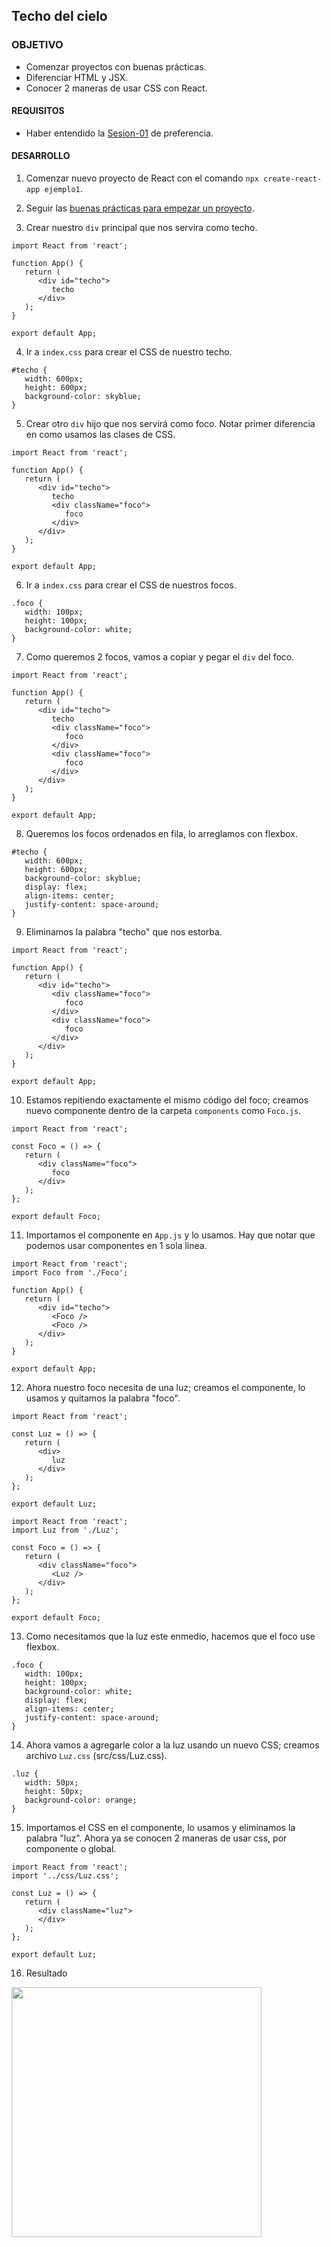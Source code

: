 ## Techo del cielo

### OBJETIVO 
- Comenzar proyectos con buenas prácticas.
- Diferenciar HTML y JSX.
- Conocer 2 maneras de usar CSS con React.

#### REQUISITOS
- Haber entendido la [Sesion-01](../../Sesion-01) de preferencia.

#### DESARROLLO

1. Comenzar nuevo proyecto de React con el comando `npx create-react-app ejemplo1`.

2. Seguir las [buenas prácticas para empezar un proyecto](../BuenasPracticas/Readme.md).

3. Crear nuestro `div` principal que nos servira como techo.
```
import React from 'react';

function App() {
   return (
      <div id="techo">
         techo
      </div>
   );
}

export default App;
```

4. Ir a `index.css` para crear el CSS de nuestro techo.
```
#techo {
   width: 600px;
   height: 600px;
   background-color: skyblue;
}
```

5. Crear otro `div` hijo que nos servirá como foco. Notar primer diferencia en como usamos las clases de CSS.
```
import React from 'react';

function App() {
   return (
      <div id="techo">
         techo
         <div className="foco">
            foco
         </div>
      </div>
   );
}

export default App;
``` 

6. Ir a `index.css` para crear el CSS de nuestros focos.
```
.foco {
   width: 100px;
   height: 100px;
   background-color: white;
}
```

7. Como queremos 2 focos, vamos a copiar y pegar el `div` del foco.
```
import React from 'react';

function App() {
   return (
      <div id="techo">
         techo
         <div className="foco">
            foco
         </div>
         <div className="foco">
            foco
         </div>
      </div>
   );
}

export default App;
```

8. Queremos los focos ordenados en fila, lo arreglamos con flexbox.
```
#techo {
   width: 600px;
   height: 600px;
   background-color: skyblue;
   display: flex;
   align-items: center;
   justify-content: space-around;
}
```

9. Eliminamos la palabra "techo" que nos estorba.
```
import React from 'react';

function App() {
   return (
      <div id="techo">
         <div className="foco">
            foco
         </div>
         <div className="foco">
            foco
         </div>
      </div>
   );
}

export default App;
```

10. Estamos repitiendo exactamente el mismo código del foco; creamos nuevo componente dentro de la carpeta `components` como `Foco.js`.
```
import React from 'react';

const Foco = () => {
   return (
      <div className="foco">
         foco
      </div>
   );
};

export default Foco;
```

11. Importamos el componente en `App.js` y lo usamos. Hay que notar que podemos usar componentes en 1 sola linea.
```
import React from 'react';
import Foco from './Foco';

function App() {
   return (
      <div id="techo">
         <Foco />
         <Foco />
      </div>
   );
}

export default App;
```

12. Ahora nuestro foco necesita de una luz; creamos el componente, lo usamos y quitamos la palabra "foco".
```
import React from 'react';

const Luz = () => {
   return (
      <div>
         luz
      </div>
   );
};

export default Luz;
```

```
import React from 'react';
import Luz from './Luz';

const Foco = () => {
   return (
      <div className="foco">
         <Luz />
      </div>
   );
};

export default Foco;
```

13. Como necesitamos que la luz este enmedio, hacemos que el foco use flexbox.
```
.foco {
   width: 100px;
   height: 100px;
   background-color: white;
   display: flex;
   align-items: center;
   justify-content: space-around;
}
```

14. Ahora vamos a agregarle color a la luz usando un nuevo CSS; creamos archivo `Luz.css` (src/css/Luz.css).
```
.luz {
   width: 50px;
   height: 50px;
   background-color: orange;
}
```

15. Importamos el CSS en el componente, lo usamos y eliminamos la palabra "luz". Ahora ya se conocen 2 maneras de usar css, por componente o global.
```
import React from 'react';
import '../css/Luz.css';

const Luz = () => {
   return (
      <div className="luz">
      </div>
   );
};

export default Luz;
```

16. Resultado
<img src="./public/resultado.png" width="400">
